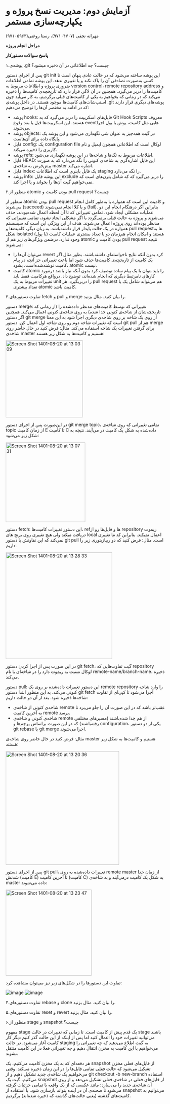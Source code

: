 # آزمایش دوم: مدیریت نسخ پروژه و یکپارچه‌سازی مستمر
مهرانه نجفی (۹۷۱۰۴۷۰۷)، رستا روغنی(۹۷۱۰۵۹۶۳) 

**مراحل انجام پروژه**  

**پاسخ سوالات دستورکار** 

۱.پوشه‌ی .git چیست؟ چه اطلاعاتی در آن ذخیره میشود؟

پس از اجرای دستور git init این پوشه ساخته می‌شود که در حالت عادی پنهان است تا کسی به‌صورت تصادفی آن را پاک نکند و یا تغییری ندهد.
این پوشه تمامی اطلاعات ضروری پروژه و اطلاعات مربوط به version control، remote repository address و کامیت‌ها را دربر می‌گیرد.
همچنین در آن لاگی قرار دارد که تاریخچه‌ی کامیت‌ها را ذخیره می‌کند که در زمانی که بخواهیم به یکی از کامیت‌های قبلی برگردیم، به کار می‌آید چون اسنپ‌شات‌های کامیت‌ها موجود هستند. در داخل پوشه‌ی .git پوشه‌های دیگری قرار دارند که در ادامه به مختصر آن‌ها را توضیح می‌دهیم:
- پوشه hooks: فایل‌های اسکریپت را دربر می‌گیرد که به Git Hook Scripts معروف هستند. این اسکریپت‌ها قبل یا بعد وقوع eventهایی مثل کامیت، پوش یا  پول اجرا می‌شوند.
- پوشه objects: در گیت همه‌چیز به عنوان شی نگهداری می‌شود و این پوشه یک پایگاه داده برای آن‌هاست.
- فایل config: یک configuration file لوکال است که اطلاعاتی همچون ایمیل و نام کاربری را ذخیره می‌کند. 
- پوشه refs: اطلاعات مربوط به تگ‌ها و شاخه‌ها در این پوشه نگهداری می‌شود.
- فایل HEAD: این فایل اشاره‌گری به شاخه‌ی کنونی را نگه می‌دارد که به صورت پیش‌فرض به شاخه‌ی master اشاره‌ می‌کند. 
- فایل index: یک فایل باینری است که اطلاعات staging را نگه می‌دارد. 
- پوشه info: این پوشه فایل exclude را دربر می‌گیرد که که شامل پترن‌های است که نمی‌خواهیم گیت آن‌ها را بخواند و یا اجرا کند.

۲.منظور از atomic بودن کامیت و pull request چیست؟

منظور از atomic بودن pull request و کامیت این است که
همواره یا به‌طور کامل انجام می‌شوند (succeed) و یا کلا انجام نمی‌شوند (fail).
بنابراین اگر درهنگام انجام این دو عملیات مشکلی ایجاد شود، تمامی تغییراتی که تا آن لحظه اعمال شده‌بودند، حذف می‌شوند و پروژه به حالت قبلی برمی‌گردد یا اگر مشکلی ایجاد نشود، تمامی تغییراتی که مدنظر بوده‌اند روی پروژه اعمال می‌شوند. هدف از این ویژگی این است که سیسستم همواره در یک حالت پایدار قرار داشته‌باشد. 
به‌ زبان دیگر، کامیت‌ها و pull requestها به شکل isolated هستند و امکان انجام هم‌زمان دو یا تعداد بیشتری عملیات کامیت (یا پول) وجود ندارد. 
درضمن ویژگی‌های زیر هم از atomic بودن کامیت و pull request نتیجه می‌شوند:  
- می‌توان آن‌ها را revert کرد بدون آنکه نتایج ناخواسته‌ای داشته‌باشند.
بطور مثال اگر یک کامیت از تاریخچه‌ی کامیت‌ها حذف شود اما باعث تغییراتی جز آنچه در پیام کامیت نوشته‌شده‌است، بشود، atomic نیست. 
- کامیت atomic را باید بتوان با یک پیام ساده توصیف کرد بدون آنکه نیاز باشد درمورد کارهای نامرتبط دیگری که انجام شده‌اند، توضیح داد. درواقع هرکامیت فقط باید تغییرات مربوط به یک unit را دربربگیرد.
هر pull request هم می‌تواند شامل یک یا تعداد بیشتری atomic کامیت باشد.

۳.تفاوت دستورهای fetch و pull و merge را بیان کنید. مثال بزنید.

دستور merge: تغییراتی که توسط کامیت‌های مدنظر داده‌شده را (از زمانی که تاریخچه‌شان از شاخه‌ی کنونی جدا شده) به روی شاخه‌ی کنونی اعمال می‌کند. 
همچنین اگر دستور git merge از روی یک شاخه بر روی شاخه‌ی دیگری اجرا شود به این معنا است که تغییرات شاخه دوم رو روی شاخه اول اعمال کن.
دستور git pull هم از merge برای گرفتن تغییرات یک شاخه استفاده می‌کند.
مثال: فرض کنید در حال حاضر روی شاخه‌ی master هستیم و کامیت‌ها به شکل زیر هستند: 

 <img width="243" alt="Screen Shot 1401-08-20 at 13 03 09" src="https://user-images.githubusercontent.com/45355352/201310812-7aa34c3f-ed04-454a-a7d2-90159c870ff5.png">
 
در این‌صورت پس از اجرای دستور git merge topic، تمامی تغییراتی که روی شاخه‌ی topic از زمان کامیت E تا کامیت C داده‌شده به شکل یک کامیت در می‌آیند.
نتیجه‌ به شکل زیر می‌شود:

<img width="251" alt="Screen Shot 1401-08-20 at 13 07 31" src="https://user-images.githubusercontent.com/45355352/201311699-7fce51f4-e361-4985-a752-aa4be6c77ec3.png">  

دستور fetch: این دستور تغییرات کامیت‌ها، refها و فایل‌ها رو از repository ریموت دریافت میکند ولی هیچ تغییری روی برنچ های local‌ اعمال نمیکند. بنابراین کد ما تغییری نمی‌کند که این تفاوتش با دستور git pull است.
مثال: فرض کنید که دو ریپازیتوری زیر را داریم:

<img width="336" alt="Screen Shot 1401-08-20 at 13 28 33" src="https://user-images.githubusercontent.com/45355352/201315936-4e027c03-25b1-43af-8ff7-bcda051687a2.png">

در این صورت پس از اجرا کردن دستور git fetch، گیت تفاوت‌هایی که repository لوکال نسبت به ریموت دارد را در شاخه‌ای با نام remote-name/branch-name، ذخیره می‌کند.

دستور pull: این دستور تغییرات داده‌شده بر روی یک remote repository را وارد شاخه‌ کنونی می‌کند.
به این منظور ابتدا دستور git fetch اجرا می‌شود تا کپی‌ای از تفاوت شاخه‌ها ذخیره شود. بعد از آن دو حالت داریم:

- شاخه‌ی کنونی از شاخه‌ی remote عقب‌تر باشد که در این صورت آن را جلو می‌برد تا به آخرین کامیت remote برسد.
- شاخه‌ی کنونی و شاخه‌ی remote از هم جدا شده‌باشند (مسیرهای مختلفی رفته‌باشند) که در این صورت براساس پرچم‌ها و configuration، یکی از دو دستور git rebase یا git merge اجرا می‌شوند.

مثال: فرض کنید در حال حاضر روی شاخه‌ی master هستیم و کامیت‌ها به شکل زیر هستند:

<img width="358" alt="Screen Shot 1401-08-20 at 13 20 36" src="https://user-images.githubusercontent.com/45355352/201314476-6b5c775f-1500-4afb-abaf-320ef5715152.png">

پس از اجرای دستور git pull، تغییرات داده‌شده به روی remote master از زمان جدا شدنش (کامیت E) تا آخرین کامیت (کامیت C) به شکل یک کامیت درمی‌آیند و به شاخه‌ی master داده می‌شوند:

<img width="271" alt="Screen Shot 1401-08-20 at 13 23 47" src="https://user-images.githubusercontent.com/45355352/201315008-9cc1aa90-642d-4397-8d28-a09adccbdcf1.png">

تفاوت این دستور‌ها را در شکل‌های زیر نیز می‌توان مشاهده کرد:

![image](https://user-images.githubusercontent.com/45355352/201318799-c2c60c00-5e70-4148-978d-d4be541ed0ad.png)
![image](https://user-images.githubusercontent.com/45355352/201319694-f9cfde51-5fae-41ee-9c70-9582bbdd12f4.png)

۴.تفاوت دستورهای rebase و clone را بیان کنید. مثال بزنید.

۵.تفاوت دستورهای reset و revert را بیان کنید. مثال بزنید.

۶.منظور از stage و snapshot چیست؟

مفهوم stage یک قدم پیش از کامیت است. تا زمانی که تغییرات در حالت stage باشند می‌توانید تغییرات خود را اعمال کنید اما پس از اینکه از این حالت گذر کنیم دیگر کار کامیت آغاز می‌شود. در حالت staging به گیت اطلاع می‌دهید که چه تغییراتی را می‌خواهیم با این کامیت به مخزن انتقال دهیم و چه تغییراتی فعلا در این کامیت منتقل نشوند.

هر دفعه‌ای که به یک مخزن کامیت می‌کنیم، یک snapshot از فایل‌های فعلی مخزن تشکیل می‌شود که حالت فعلی تمامی فایل‌ها را در این زمان ذخیره می‌کند. وقتی می‌خواهیم یک شاخه‌ی جدید تشکیل دهیم و از git checkout -b new-branch استفاده می‌کنیم، گیت یک snapshot از فایل‌های فعلی در شاخه‌ی فعلی تشکیل می‌دهد و از روی آن شاخه‌ی جدید را می‌سازد؛ مانند عکسی که از یک واقعه با تمامی جزئیات گرفته می‌شود تا صحنه‌ی آن در آینده بتواند بازسازی شود. با استفاده از snapshot می‌توانیم به کامیت‌های گذشته (یعنی حالت‌های گذشته که ذخیره شده‌اند) برگردیم.
